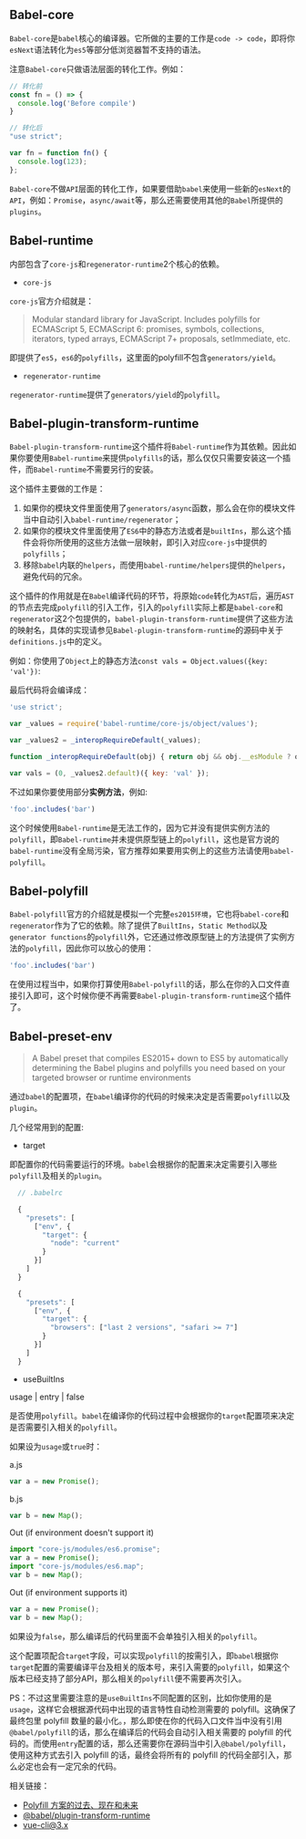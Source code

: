 ## Babel-core

`Babel-core`是`babel`核心的编译器。它所做的主要的工作是`code -> code`，即将你`esNext`语法转化为`es5`等部分低浏览器暂不支持的语法。

注意`Babel-core`只做语法层面的转化工作。例如：

```javascript
// 转化前
const fn = () => {
  console.log('Before compile')
}

// 转化后
"use strict";

var fn = function fn() {
  console.log(123);
};
```

`Babel-core`不做`API`层面的转化工作，如果要借助`babel`来使用一些新的`esNext`的`API`，例如：`Promise`，`async/await`等，那么还需要使用其他的`Babel`所提供的`plugins`。

## Babel-runtime

内部包含了`core-js`和`regenerator-runtime`2个核心的依赖。

* `core-js`

`core-js`官方介绍就是：

> Modular standard library for JavaScript. Includes polyfills for ECMAScript 5, ECMAScript 6: promises, symbols, collections, iterators, typed arrays, ECMAScript 7+ proposals, setImmediate, etc.

即提供了`es5`，`es6`的`polyfills`，这里面的polyfill不包含`generators/yield`。

* `regenerator-runtime`

`regenerator-runtime`提供了`generators/yield`的`polyfill`。

## Babel-plugin-transform-runtime

`Babel-plugin-transform-runtime`这个插件将`Babel-runtime`作为其依赖。因此如果你要使用`Babel-runtime`来提供`polyfills`的话，那么仅仅只需要安装这一个插件，而`Babel-runtime`不需要另行的安装。

这个插件主要做的工作是：

1. 如果你的模块文件里面使用了`generators/async`函数，那么会在你的模块文件当中自动引入`babel-runtime/regenerator`；
2. 如果你的模块文件里面使用了`ES6`中的静态方法或者是`builtIns`，那么这个插件会将你所使用的这些方法做一层映射，即引入对应`core-js`中提供的`polyfills`；
3. 移除`babel`内联的`helpers`，而使用`babel-runtime/helpers`提供的`helpers`，避免代码的冗余。


这个插件的作用就是在`Babel`编译代码的环节，将原始`code`转化为`AST`后，遍历`AST`的节点去完成`polyfill`的引入工作，引入的`polyfill`实际上都是`babel-core`和`regenerator`这2个包提供的，`babel-plugin-transform-runtime`提供了这些方法的映射名，具体的实现请参见`Babel-plugin-transform-runtime`的源码中关于`definitions.js`中的定义。

例如：你使用了`Object`上的静态方法`const vals = Object.values({key: 'val'})`:

最后代码将会编译成：

```javascript
'use strict';

var _values = require('babel-runtime/core-js/object/values');

var _values2 = _interopRequireDefault(_values);

function _interopRequireDefault(obj) { return obj && obj.__esModule ? obj : { default: obj }; }

var vals = (0, _values2.default)({ key: 'val' });
```


不过如果你要使用部分**实例方法**，例如:

```javascript
'foo'.includes('bar')
```

这个时候使用`Babel-runtime`是无法工作的，因为它并没有提供实例方法的`polyfill`，即`Babel-runtime`并未提供原型链上的`polyfill`，这也是官方说的`babel-runtime`没有全局污染，官方推荐如果要用实例上的这些方法请使用`babel-polyfill`。

## Babel-polyfill

`Babel-polyfill`官方的介绍就是模拟一个完整`es2015环境`，它也将`babel-core`和`regenerator`作为了它的依赖。除了提供了`BuiltIns`，`Static Method`以及`generator functions`的`polyfill`外，它还通过修改原型链上的方法提供了实例方法的`polyfill`，因此你可以放心的使用：

```javascript
'foo'.includes('bar')
```

在使用过程当中，如果你打算使用`Babel-polyfill`的话，那么在你的入口文件直接引入即可，这个时候你便不再需要`Babel-plugin-transform-runtime`这个插件了。

## Babel-preset-env

> A Babel preset that compiles ES2015+ down to ES5 by automatically determining the Babel plugins and polyfills you need based on your targeted browser or runtime environments

通过`babel`的配置项，在`babel`编译你的代码的时候来决定是否需要`polyfill`以及`plugin`。

几个经常用到的配置:

* target

即配置你的代码需要运行的环境。`babel`会根据你的配置来决定需要引入哪些`polyfill`及相关的`plugin`。

```javascript
  // .babelrc

  {
    "presets": [
      ["env", {
        "target": {
          "node": "current"
        }
      }]
    ]
  }

  {
    "presets": [
      ["env", {
        "target": {
          "browsers": ["last 2 versions", "safari >= 7"]
        }
      }]
    ]
  }
```

* useBuiltIns

usage | entry | false

是否使用`polyfill`。`babel`在编译你的代码过程中会根据你的`target`配置项来决定是否需要引入相关的`polyfill`。

如果设为`usage`或`true`时：

a.js

```javascript
var a = new Promise();
```


b.js
```javascript
var b = new Map();
```

Out (if environment doesn't support it)

```javascript
import "core-js/modules/es6.promise";
var a = new Promise();
import "core-js/modules/es6.map";
var b = new Map();
```
Out (if environment supports it)
```javascript
var a = new Promise();
var b = new Map();
```

如果设为`false`，那么编译后的代码里面不会单独引入相关的`polyfill`。

这个配置项配合`target`字段，可以实现`polyfill`的按需引入，即`babel`根据你`target`配置的需要编译平台及相关的版本号，来引入需要的`polyfill`，如果这个版本已经支持了部分API，那么相关的`polyfill`便不需要再次引入。

PS：不过这里需要注意的是`useBuiltIns`不同配置的区别，比如你使用的是`usage`，这样它会根据源代码中出现的语言特性自动检测需要的 polyfill。这确保了最终包里 polyfill 数量的最小化。，那么即使在你的代码入口文件当中没有引用`@babel/polyfill`的话，那么在编译后的代码会自动引入相关需要的 polyfill 的代码的。而使用`entry`配置的话，那么还需要你在源码当中引入`@babel/polyfill`，使用这种方式去引入 polyfill 的话，最终会将所有的 polyfill 的代码全部引入，那么必定也会有一定冗余的代码。


相关链接：

* [Polyfill 方案的过去、现在和未来](https://github.com/sorrycc/blog/issues/80)
* [@babel/plugin-transform-runtime](https://babeljs.io/docs/en/babel-plugin-transform-runtime)
* [vue-cli@3.x](https://cli.vuejs.org/zh/guide/browser-compatibility.html#browserslist)